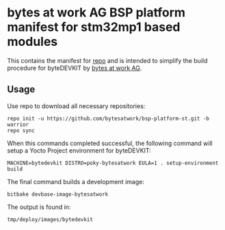 # bytes at work AG BSP platform manifest for stm32mp1 based modules

This contains the manifest for
[repo](https://source.android.com/setup/develop/repo) and is intended to
simplify the build procedure for byteDEVKIT by [bytes at work
AG](https://www.bytesatwork.ch).

## Usage

Use repo to download all necessary repositories:

	repo init -u https://github.com/bytesatwork/bsp-platform-st.git -b warrior
	repo sync

When this commands completed successful, the following command will setup a
Yocto Project environment for byteDEVKIT:

	MACHINE=bytedevkit DISTRO=poky-bytesatwork EULA=1 . setup-environment build

The final command builds a development image:

	bitbake devbase-image-bytesatwork

The output is found in:

	tmp/deploy/images/bytedevkit

